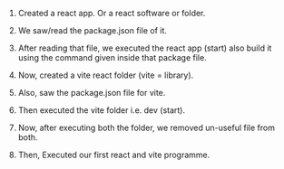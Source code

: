 1. Created a react app. Or a react software or folder.

2. We saw/read the package.json file of it.

3. After reading that file, we executed the react app (start) also build it using the command given inside that package file.

4. Now, created a vite react folder (vite = library).
5. Also, saw the package.json file for vite.
6. Then executed the vite folder i.e. dev (start).
7. Now, after executing both the folder, we removed un-useful file from both.

8. Then, Executed our first react and vite programme.

